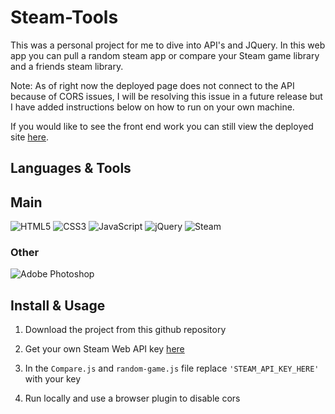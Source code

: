 # Steam-Tools
This was a personal project for me to dive into API's and JQuery. In this web app you can pull a random steam app or compare your Steam game library and a friends steam library.

Note: As of right now the deployed page does not connect to the API because of CORS issues, I will be resolving this issue in a future release but I have added instructions below on how to run on your own machine.

If you would like to see the front end work you can still view the deployed site [here](https://apierce17.github.io/steam-tools/).

## Languages & Tools
## Main
![HTML5](https://img.shields.io/badge/html5-%23E34F26.svg?style=for-the-badge&logo=html5&logoColor=white)
![CSS3](https://img.shields.io/badge/css3-%231572B6.svg?style=for-the-badge&logo=css3&logoColor=white)
![JavaScript](https://img.shields.io/badge/javascript-%23323330.svg?style=for-the-badge&logo=javascript&logoColor=%23F7DF1E)
![jQuery](https://img.shields.io/badge/jquery-%230769AD.svg?style=for-the-badge&logo=jquery&logoColor=white)
![Steam](https://img.shields.io/badge/steam-%23000000.svg?style=for-the-badge&logo=steam&logoColor=white)
### Other
![Adobe Photoshop](https://img.shields.io/badge/adobephotoshop-%2331A8FF.svg?style=for-the-badge&logo=adobephotoshop&logoColor=white)

## Install & Usage
1. Download the project from this github repository

2. Get your own Steam Web API key [here](https://steamcommunity.com/dev/apikey/)

3. In the ```Compare.js``` and ```random-game.js``` file replace ``` 'STEAM_API_KEY_HERE' ``` with your key

4. Run locally and use a browser plugin to disable cors
